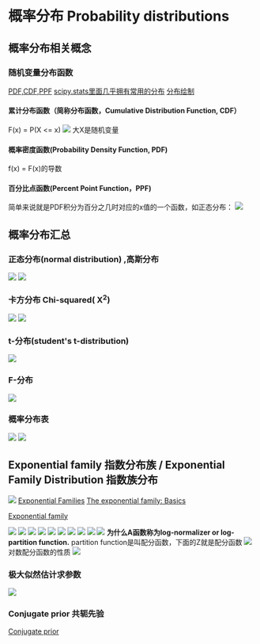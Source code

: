 # 概率分布 Probability distributions


## 概率分布相关概念
### 随机变量分布函数
[PDF,CDF,PPF](https://blog.csdn.net/sinat_26566137/article/details/80069481)
[scipy.stats里面几乎拥有常用的分布](https://docs.scipy.org/doc/scipy/reference/stats.html)
[分布绘制](https://github.com/openjw/penter/cipy/probability_distributions.ipynb)

#### 累计分布函数（简称分布函数，Cumulative Distribution Function, CDF）
F(x) = P(X <= x)
![](img/pdf_01.jpg)
大X是随机变量

#### 概率密度函数(Probability Density Function, PDF)
f(x) = F(x)的导数

#### 百分比点函数(Percent Point Function，PPF)

简单来说就是PDF积分为百分之几时对应的x值的一个函数，如正态分布：
![](img/norm_ppf.gif)
## 概率分布汇总
### 正态分布(normal distribution) ,高斯分布
![](img/nd_01.jpg)
![](img/nd_02.jpg)

### 卡方分布 Chi-squared( X<sup>2</sup>)
![](img/csd_01.jpg)
![](img/csd_02.jpg)

### t-分布(student's t-distribution)
![](img/td_01.jpg)

### F-分布
![](img/fd_01.jpg)

### 概率分布表
![](img/常见概率分布表.png)
![](img/常用概率分布表.jpg)


## Exponential family 指数分布族 / Exponential Family Distribution 指数族分布

![](img/exponential_family_12.png)
[Exponential Families](https://www.cs.princeton.edu/courses/archive/fall11/cos597C/lectures/exponential-families.pdf)
[The exponential family: Basics](https://people.eecs.berkeley.edu/~jordan/courses/260-spring10/other-readings/chapter8.pdf)

[Exponential family](https://encyclopedia.thefreedictionary.com/Exponential+family)


![](img/Exponential_family_01.png)
![](img/Exponential_family_02.png)
![](img/Exponential_family_03.png)
![](img/Exponential_family_04.png)
![](img/Exponential_family_05.png)
![](img/Exponential_family_06.png)
![](img/Exponential_family_07.png)
![](img/Exponential_family_08.png)
![](img/Exponential_family_09.png)
![](img/Exponential_family_10.png)
**为什么A函数称为log-normalizer or log-partition function.** partition function是叫配分函数，下面的Z就是配分函数
![](img/Exponential_family_11.png)
对数配分函数的性质
![](img/Exponential_family_13.png)

### 极大似然估计求参数
![](img/Exponential_family_14.png)
### Conjugate prior 共轭先验
[Conjugate prior](https://encyclopedia.thefreedictionary.com/Conjugate+prior)
